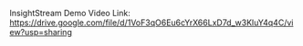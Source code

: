 InsightStream Demo Video Link: https://drive.google.com/file/d/1VoF3qO6Eu6cYrX66LxD7d_w3KluY4q4C/view?usp=sharing
